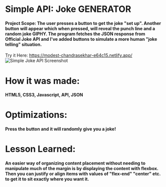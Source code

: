 # Simple API: Joke GENERATOR
#### Project Scope: The user presses a button to get the joke "set up". Another button will appear which when pressed, will reveal the punch line and a random joke GIPHY. The program fetches the JSON response from Official Joke API and I've added buttons to simulate a more human "joke telling" situation.
Try it Here: https://modest-chandrasekhar-e64c15.netlify.app/
![Simple Joke API Screenshot](/jokeAPI.png)

# How it was made:
#### HTML5, CSS3, Javascript, API, JSON

# Optimizations:
#### Press the button and it will randomly give you a joke!

# Lesson Learned:
#### An easier way of organizing content placement without needing to manipulate much of the margin is by displaying the content with flexbox. Then you can justify or align items with values of "flex-end" "center" etc. to get it to sit exactly where you want it.  
